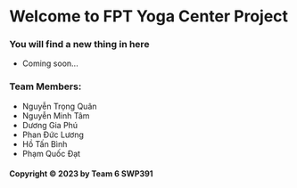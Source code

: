 # Welcome to FPT Yoga Center Project
### You will find a new thing in here

* Coming soon...

### Team Members:

* Nguyễn Trọng Quân
* Nguyễn Minh Tâm
* Dương Gia Phú
* Phan Đức Lương
* Hồ Tấn Bình
* Phạm Quốc Đạt

#### Copyright &#169; 2023 by Team 6 SWP391 